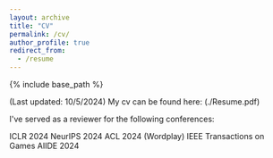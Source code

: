```yaml
---
layout: archive
title: "CV"
permalink: /cv/
author_profile: true
redirect_from:
  - /resume
---
```


{% include base_path %}

(Last updated: 10/5/2024) My cv can be found here: (./Resume.pdf)

I've served as a reviewer for the following conferences:

ICLR 2024
NeurIPS 2024
ACL 2024 (Wordplay)
IEEE Transactions on Games
AIIDE 2024
